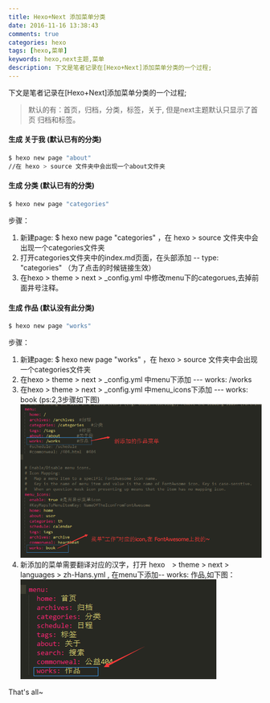 ```yaml
---
title: Hexo+Next 添加菜单分类
date: 2016-11-16 13:38:43
comments: true
categories: hexo 
tags: [hexo,菜单]
keywords: hexo,next主题,菜单
description: 下文是笔者记录在[Hexo+Next]添加菜单分类的一个过程;
---
```


下文是笔者记录在[Hexo+Next]添加菜单分类的一个过程;
> 默认的有：首页，归档，分类，标签，关于, 但是next主题默认只显示了首页 归档和标签。

#### 生成 关于我 (默认已有的分类)
```bash
$ hexo new page "about"
//在 hexo > source 文件夹中会出现一个about文件夹
```
#### 生成 分类 (默认已有的分类) 
```bash
$ hexo new page "categories"
```
步骤：
1. 新建page: $ hexo new page "categories" ，在 hexo > source 文件夹中会出现一个categories文件夹
2. 打开categories文件夹中的index.md页面，在头部添加 -- type: "categories" （为了点击的时候链接生效）
3. 在hexo > theme > next > _config.yml 中修改menu下的categorues,去掉前面井号注释。

#### 生成 作品 (默认没有此分类)
```bash
$ hexo new page "works"
```
步骤：
1. 新建page: $ hexo new page "works" ，在 hexo > source 文件夹中会出现一个categories文件夹
2. 在hexo > theme > next > _config.yml 中menu下添加       --- works: /works  
3. 在hexo > theme > next > _config.yml 中menu_icons下添加 ---   works: book  (ps:2,3步骤如下图)
![添加菜单：作品](/img/works.png)
4. 新添加的菜单需要翻译对应的汉字，打开 hexo　> theme > next > languages > zh-Hans.yml , 在menu下添加--  works: 作品,如下图：
![添加菜单：作品中文翻译](/img/zhhans.png)

That's all~
